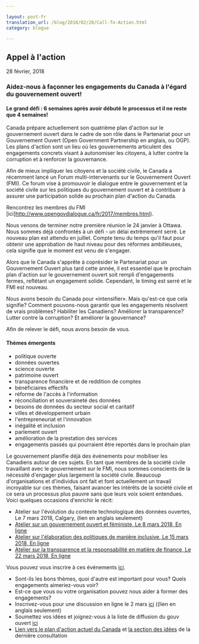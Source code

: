 ```yaml
---

layout: post-fr
translation_url: /blog/2018/02/28/Call-To-Action.html
category: blogue

---
```


## Appel à l'action

28 février, 2018 

### Aidez-nous à façonner les engagements du Canada à l'égard du gouvernement ouvert!

#### Le grand défi : 6 semaines après avoir débuté le processus et il ne reste que 4 semaines!

Canada prépare actuellement son quatrième plan d'action sur le gouvernement ouvert dans le cadre de son rôle dans le Partenariat pour un Gouvernement Ouvert (Open Government Partnership en anglais, ou OGP). Les plans d'action sont un lieu où les gouvernements articulent des engagements concrets visant à autonomiser les citoyens, à lutter contre la corruption et à renforcer la gouvernance.

Afin de mieux impliquer les citoyens et la société civile, le Canada a récemment lancé un Forum multi-intervenants sur le Gouvernement Ouvert (FMI).  Ce forum vise à promouvoir le dialogue entre le gouvernement et la société civile sur les politiques du gouvernement ouvert et à contribuer à assurer une participation solide au prochain plan d'action du Canada.

Rencontrez les membres du FMI [ici]http://www.opengovdialogue.ca/fr/2017/membres.html).

Nous venons de terminer notre première réunion le 24 janvier à Ottawa. Nous sommes déjà confrontés à un défi - un délai extrêmement serré. Le nouveau plan est attendu en juillet. Compte tenu du temps qu'il faut pour obtenir une approbation de haut niveau pour des réformes ambitieuses, cela signifie que le moment est venu de s'engager.

Alors que le Canada s'apprête à coprésider le Partenariat pour un Gouvernement Ouvert plus tard cette année, il est essentiel que le prochain plan d'action sur le gouvernement ouvert soit rempli d'engagements fermes, reflétant un engagement solide. Cependant, le timing est serré et le FMI est nouveau.

Nous avons besoin du Canada pour «intensifier». Mais qu'est-ce que cela signifie? Comment pouvons-nous garantir que les engagements résolvent de vrais problèmes? Habiliter les Canadiens? Améliorer la transparence? Lutter contre la corruption? Et améliorer la gouvernance?

Afin de relever le défi, nous avons besoin de vous.

#### Thèmes émergents

* politique ouverte
* données ouvertes
* science ouverte
* patrimoine ouvert
* transparence financière et de reddition de comptes
* bénéficiaires effectifs
* réforme de l'accès à l'information
* réconciliation et souveraineté des données
* besoins de données du secteur social et caritatif
* villes et développement urbain
* l'entrepreneuriat et l'innovation
* inégalité et inclusion
* parlement ouvert
* amélioration de la prestation des services
* engagements passés qui pourraient être reportés dans le prochain plan


Le gouvernement planifie déjà des événements pour mobiliser les Canadiens autour de ces sujets. En tant que membres de la société civile travaillant avec le gouvernement sur le FMI, nous sommes conscients de la nécessité d'engager plus largement la société civile. Beaucoup d'organisations et d'individus ont fait et font actuellement un travail incroyable sur ces thèmes, faisant avancer les intérêts de la société civile et ce sera un processus plus pauvre sans que leurs voix soient entendues. Voici quelques occasions d'enrichir le récit:

* Atelier sur l'évolution du contexte technologique des données ouvertes, Le 7 mars 2018, Calgary, (lien en anglais seulement)
* [Atelier sur un gouvernement ouvert et féministe, Le 8 mars 2018, En ligne](https://fr.surveymonkey.ca/r/oger-fr)
* [Atelier sur l'élaboration des politiques de manière inclusive, Le 15 mars 2018, En ligne](https://fr.surveymonkey.ca/r/oger-fr)
* [Atelier sur la transparence et la responsabilité en matière de finance, Le 22 mars 2018, En ligne](https://fr.surveymonkey.ca/r/oger-fr)

Vous pouvez vous inscrire à ces événements [ici](https://ouvert.canada.ca/fr/4plan/horaire-lactivite-4e-plan-du-canada-gouvernement-ouvert).

* Sont-ils les bons thèmes, quoi d'autre est important pour vous? Quels engagements aimeriez-vous voir?
* Est-ce que vous ou votre organisation pouvez nous aider à former des engagements?
* Inscrivez-vous pour une discussion en ligne le 2 mars [ici](http://geothink.ca/geothinklearn-7-open-government-partnership-ogp/) ((lien en anglais seulement)
* Soumettez vos idées et joignez-vous à la liste de diffusion du gouv ouvert [ici](https://ouvert.canada.ca/fr/4plan/elaborer-quatrieme-plan-du-canada-gouvernement-ouvert-2018-2020)
* [Lien vers le plan d'action actuel du Canada](https://ouvert.canada.ca/fr/contenu/troisieme-plan-biannuel-partenariat-gouvernement-ouvert) et [la section des idées](https://ouvert.canada.ca/fr/contenu/ce-que-nous-avons-entendu-rapport-sommaire-consultations-gouvernement-ouvert-31-mars-15-juillet-2016) de la dernière consultation